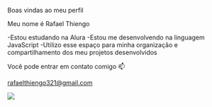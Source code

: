Boas vindas ao meu perfil 

Meu nome é Rafael Thiengo 

-Estou estudando na Alura
-Estou me desenvolvendo na linguagem JavaScript
-Utilizo esse espaço para minha organização e compartilhamento dos meu projetos desenvolvidos

Você pode entrar em contato comigo 📫

rafaelthiengo321@gmail.com

![](https://i.kym-cdn.com/photos/images/original/002/486/154/c06.gif)
